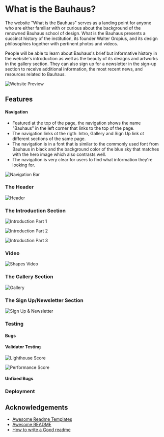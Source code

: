 
# What is the Bauhaus?

The website "What is the Bauhuas" serves as a landing point for anyone who are either familiar with or curious about the background of the renowned Bauhaus school of design.
What is the Bauhaus presents a succinct history of the institution, its founder Walter Gropius, and its design philosophies together with pertinent photos and videos.

People will be able to learn about Bauhaus's brief but informative history in the website's introduction as well as the beauty of its designs and artworks in the gallery section. They can also sign up for a newsletter in the sign-up section to receive additional information, the most recent news, and resources related to Bauhaus.

![Website Preview](./readme%20images/website-preview.png)


## Features

#### Navigation
- Featured at the top of the page, the navigation shows the name "Bauhaus" in the left corner that links to the top of the page.
- The navigation links ot the rigth: Intro, Gallery and Sign Up link ot different sections of the same page.
- The navigation is in a font that is similar to the commonly used font from Bauhaus in black and the background color of the blue sky that matches with the hero image which also contrasts well.
- The navigation is very clear for users to find what information they're looking for.




![Navigation Bar](./readme%20images/navigation-bar.png)


### The Header
![Header](./readme%20images/header.png)


### The Introduction Section
![Introduction Part 1](./readme%20images/intro1.png)

![Introduction Part 2](./readme%20images/intro2.png)

![Introduction Part 3](./readme%20images/intro3.png)


### Video
![Shapes Video](./readme%20images/video.png)


### The Gallery Section
![Gallery](./readme%20images/gallery.png)


### The Sign Up/Newsletter Section
![Sign Up & Newsletter](./readme%20images/signup-footer.png)


### Testing


#### Bugs
#### Validator Testing
![Lighthouse Score](./readme%20images/lighthouse-score.png)

![Performance Score](./readme%20images/performance-score.png)


#### Unfixed Bugs
### Deployment
## Acknowledgements

 - [Awesome Readme Templates](https://awesomeopensource.com/project/elangosundar/awesome-README-templates)
 - [Awesome README](https://github.com/matiassingers/awesome-readme)
 - [How to write a Good readme](https://bulldogjob.com/news/449-how-to-write-a-good-readme-for-your-github-project)

